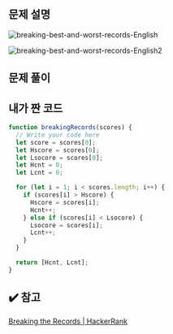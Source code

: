 ## 문제 설명

![breaking-best-and-worst-records-English](https://user-images.githubusercontent.com/47416686/124896174-2c2e4980-e018-11eb-8385-f9dd195a058d.jpg)

![breaking-best-and-worst-records-English2](https://user-images.githubusercontent.com/47416686/124896159-2a648600-e018-11eb-8447-c4d5dff7549c.jpg)

## 문제 풀이

## 내가 짠 코드

```jsx
function breakingRecords(scores) {
  // Write your code here
  let score = scores[0];
  let Hscore = scores[0];
  let Lsocore = scores[0];
  let Hcnt = 0;
  let Lcnt = 0;

  for (let i = 1; i < scores.length; i++) {
    if (scores[i] > Hscore) {
      Hscore = scores[i];
      Hcnt++;
    } else if (scores[i] < Lsocore) {
      Lsocore = scores[i];
      Lcnt++;
    }
  }

  return [Hcnt, Lcnt];
}
```

## ✔️ 참고

[Breaking the Records | HackerRank](https://www.hackerrank.com/challenges/breaking-best-and-worst-records/problem)
